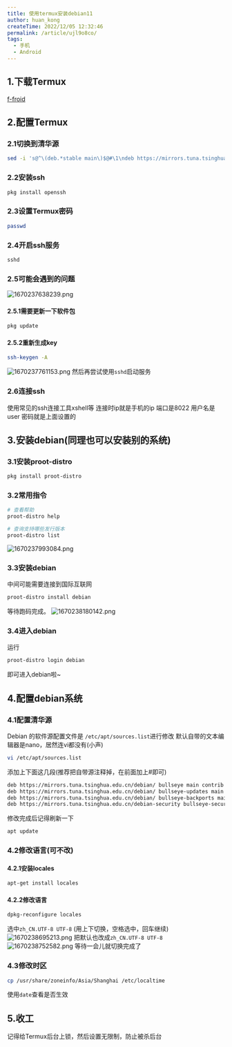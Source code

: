 ```yaml
---
title: 使用termux安装debian11
author: huan_kong
createTime: 2022/12/05 12:32:46
permalink: /article/ujl9o8co/
tags: 
  - 手机
  - Android
---
```


## 1.下载Termux

[f-froid](https://f-droid.org/packages/com.termux/)

## 2.配置Termux

### 2.1切换到清华源

~~~ sh
sed -i 's@^\(deb.*stable main\)$@#\1\ndeb https://mirrors.tuna.tsinghua.edu.cn/termux/termux-packages-24 stable main@' $PREFIX/etc/apt/sources.list
~~~

### 2.2安装ssh

~~~ sh
pkg install openssh
~~~

### 2.3设置Termux密码

~~~ sh
passwd
~~~

### 2.4开启ssh服务

~~~ sh
sshd
~~~

### 2.5可能会遇到的问题

![1670237638239.png](https://img.huankong.top/i/2022/12/05/638dcdc853e06.png)

#### 2.5.1需要更新一下软件包

~~~ sh
pkg update
~~~

#### 2.5.2重新生成key

~~~ sh
ssh-keygen -A
~~~

![1670237761153.png](https://img.huankong.top/i/2022/12/05/638dce438326b.png)
然后再尝试使用`sshd`启动服务

### 2.6连接ssh

使用常见的ssh连接工具xshell等
连接时ip就是手机的ip
端口是8022
用户名是user
密码就是上面设置的

## 3.安装debian(同理也可以安装别的系统)

### 3.1安装proot-distro

~~~ sh
pkg install proot-distro
~~~

### 3.2常用指令

~~~ sh
# 查看帮助
proot-distro help

# 查询支持哪些发行版本
proot-distro list
~~~

![1670237993084.png](https://img.huankong.top/i/2022/12/05/638dcf2b32d0b.png)

### 3.3安装debian

中间可能需要连接到国际互联网

~~~ sh
proot-distro install debian
~~~

等待跑码完成。
![1670238180142.png](https://img.huankong.top/i/2022/12/05/638dcfe703753.png)

### 3.4进入debian

运行

~~~ sh
proot-distro login debian
~~~

即可进入debian啦~

## 4.配置debian系统

### 4.1配置清华源

Debian 的软件源配置文件是 `/etc/apt/sources.list`进行修改
默认自带的文本编辑器是nano，居然连vi都没有(小声)

~~~ sh
vi /etc/apt/sources.list
~~~

添加上下面这几段(推荐把自带源注释掉，在前面加上#即可)

~~~ sh
deb https://mirrors.tuna.tsinghua.edu.cn/debian/ bullseye main contrib non-free
deb https://mirrors.tuna.tsinghua.edu.cn/debian/ bullseye-updates main contrib non-free
deb https://mirrors.tuna.tsinghua.edu.cn/debian/ bullseye-backports main contrib non-free
deb https://mirrors.tuna.tsinghua.edu.cn/debian-security bullseye-security main contrib non-free
~~~

修改完成后记得刷新一下

~~~ sh
apt update
~~~

### 4.2修改语言(可不改)

#### 4.2.1安装locales

~~~ sh
apt-get install locales
~~~

#### 4.2.2修改语言

~~~ sh
dpkg-reconfigure locales
~~~

选中`zh_CN.UTF-8 UTF-8`
(用上下切换，空格选中，回车继续)
![1670238695213.png](https://img.huankong.top/i/2022/12/05/638dd1ea398fb.png)
把默认也改成`zh_CN.UTF-8 UTF-8`
![1670238752582.png](https://img.huankong.top/i/2022/12/05/638dd2227036f.png)
等待一会儿就切换完成了

### 4.3修改时区

~~~ sh
cp /usr/share/zoneinfo/Asia/Shanghai /etc/localtime
~~~

使用`date`查看是否生效

## 5.收工

记得给Termux后台上锁，然后设置无限制，防止被杀后台
